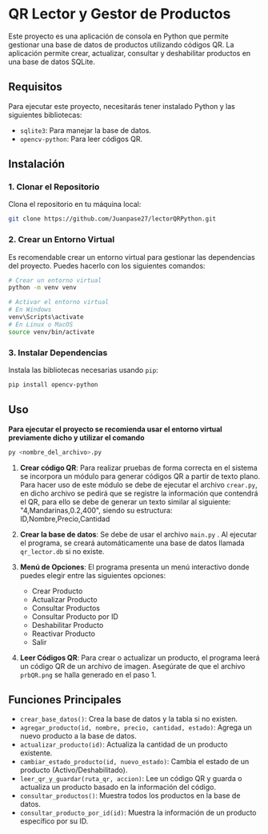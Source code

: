 # QR Lector y Gestor de Productos

Este proyecto es una aplicación de consola en Python que permite gestionar una base de datos de productos utilizando códigos QR. La aplicación permite crear, actualizar, consultar y deshabilitar productos en una base de datos SQLite.

## Requisitos

Para ejecutar este proyecto, necesitarás tener instalado Python y las siguientes bibliotecas:

- `sqlite3`: Para manejar la base de datos.
- `opencv-python`: Para leer códigos QR.

## Instalación

### 1. Clonar el Repositorio

Clona el repositorio en tu máquina local:

```bash
git clone https://github.com/Juanpase27/lectorQRPython.git
```

### 2. Crear un Entorno Virtual

Es recomendable crear un entorno virtual para gestionar las dependencias del proyecto. Puedes hacerlo con los siguientes comandos:

```bash
# Crear un entorno virtual
python -m venv venv

# Activar el entorno virtual
# En Windows
venv\Scripts\activate
# En Linux o MacOS
source venv/bin/activate
```

### 3. Instalar Dependencias

Instala las bibliotecas necesarias usando `pip`:

```bash
pip install opencv-python
```

## Uso
**Para ejecutar el proyecto se recomienda usar el entorno virtual previamente dicho y utilizar el comando**
```bash
py <nombre_del_archivo>.py
```

1. **Crear código QR**: Para realizar pruebas de forma correcta en el sistema se incorpora un módulo para generar códigos QR a partir de texto plano. Para hacer uso de este módulo se debe de ejecutar el archivo `crear.py`, en dicho archivo se pedirá que se registre la información que contendrá el QR, para ello se debe de generar un texto similar al siguiente: "4,Mandarinas,0.2,400", siendo su estructura: ID,Nombre,Precio,Cantidad 
2. **Crear la base de datos**: Se debe de usar el archivo `main.py` . Al ejecutar el programa, se creará automáticamente una base de datos llamada `qr_lector.db` si no existe.
3. **Menú de Opciones**: El programa presenta un menú interactivo donde puedes elegir entre las siguientes opciones:
   - Crear Producto
   - Actualizar Producto
   - Consultar Productos
   - Consultar Producto por ID
   - Deshabilitar Producto
   - Reactivar Producto
   - Salir

4. **Leer Códigos QR**: Para crear o actualizar un producto, el programa leerá un código QR de un archivo de imagen. Asegúrate de que el archivo `prbQR.png` se halla generado en el paso 1.

## Funciones Principales

- `crear_base_datos()`: Crea la base de datos y la tabla si no existen.
- `agregar_producto(id, nombre, precio, cantidad, estado)`: Agrega un nuevo producto a la base de datos.
- `actualizar_producto(id)`: Actualiza la cantidad de un producto existente.
- `cambiar_estado_producto(id, nuevo_estado)`: Cambia el estado de un producto (Activo/Deshabilitado).
- `leer_qr_y_guardar(ruta_qr, accion)`: Lee un código QR y guarda o actualiza un producto basado en la información del código.
- `consultar_productos()`: Muestra todos los productos en la base de datos.
- `consultar_producto_por_id(id)`: Muestra la información de un producto específico por su ID.

